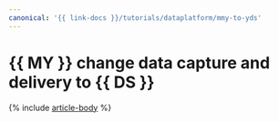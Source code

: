```yaml
---
canonical: '{{ link-docs }}/tutorials/dataplatform/mmy-to-yds'
---
```


# {{ MY }} change data capture and delivery to {{ DS }}

{% include [article-body](../../_tutorials/dataplatform/datatransfer/mmy-to-yds.md) %}
